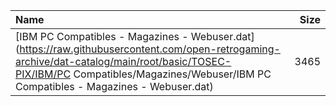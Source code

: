 |Name|Size|
|:---|---:|
|[IBM PC Compatibles - Magazines - Webuser.dat](https://raw.githubusercontent.com/open-retrogaming-archive/dat-catalog/main/root/basic/TOSEC-PIX/IBM/PC Compatibles/Magazines/Webuser/IBM PC Compatibles - Magazines - Webuser.dat)|3465|
